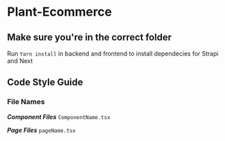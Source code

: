 # Plant-Ecommerce

## Make sure you're in the correct folder

Run `Yarn install` in backend and frontend to install dependecies for Strapi and Next

## Code Style Guide

### File Names
***Component Files***
`ComponentName.tsx`

***Page Files***
`pageName.tsx`

    

